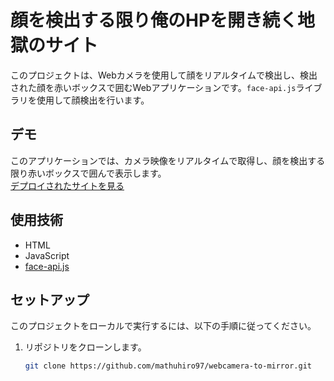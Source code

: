 # 顔を検出する限り俺のHPを開き続く地獄のサイト

このプロジェクトは、Webカメラを使用して顔をリアルタイムで検出し、検出された顔を赤いボックスで囲むWebアプリケーションです。`face-api.js`ライブラリを使用して顔検出を行います。

## デモ

このアプリケーションでは、カメラ映像をリアルタイムで取得し、顔を検出する限り赤いボックスで囲んで表示します。  
[デプロイされたサイトを見る](https://matuhiro97.github.io/webcamera-to-myHP/)

## 使用技術

- HTML
- JavaScript
- [face-api.js](https://github.com/justadudewhohacks/face-api.js)

## セットアップ

このプロジェクトをローカルで実行するには、以下の手順に従ってください。

1. リポジトリをクローンします。

   ```bash
   git clone https://github.com/mathuhiro97/webcamera-to-mirror.git
